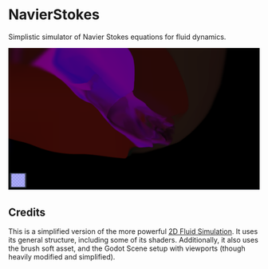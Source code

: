 # NavierStokes
Simplistic simulator of Navier Stokes equations for fluid dynamics.

![Image](Assets/Media/Capture.PNG)

## Credits

This is a simplified version of the more powerful [2D Fluid Simulation](https://github.com/Maaack/2D-Fluid-Simulation). It uses its general structure, including some of its shaders. Additionally, it also uses the brush soft asset,  and the  Godot Scene setup with viewports (though heavily modified and simplified).
